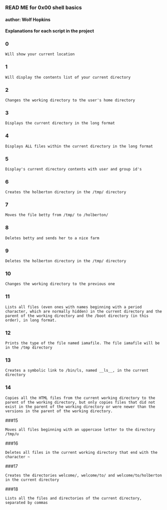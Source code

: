 ### READ ME for 0x00 shell basics
#### author: Wolf Hopkins

#### Explanations for each script in the project

### 0
```
Will show your current location 
```

### 1
```
Will display the contents list of your current directory
```

### 2
```
Changes the working directory to the user's home directory
```

### 3
```
Displays the current directory in the long format
```

### 4
```
Displays ALL files within the current directory in the long format
```
### 5
```
Display's current directory contents with user and group id's
```
### 6
```
Creates the holberton directory in the /tmp/ directory
```
### 7
```
Moves the file betty from /tmp/ to /holberton/
```
### 8
```
Deletes betty and sends her to a nice farm
```
### 9
```
Deletes the holberton directory in the /tmp/ directory
```
### 10
```
Changes the working directory to the previous one
```
### 11
```
Lists all files (even ones with names beginning with a period character, which are normally hidden) in the current directory and the parent of the working directory and the /boot directory (in this order), in long format.
```
### 12
```
Prints the type of the file named iamafile. The file iamafile will be in the /tmp directory
```
### 13
```
Creates a symbolic link to /bin/ls, named __ls__, in the current directory
```
### 14
```
Copies all the HTML files from the current working directory to the parent of the working directory, but only copies files that did not exist in the parent of the working directory or were newer than the versions in the parent of the working directory.
```
###15
```
Moves all files beginning with an uppercase letter to the directory /tmp/u
```
###16
```
Deletes all files in the current working directory that end with the character ~
```
###17
```
Creates the directories welcome/, welcome/to/ and welcome/to/holberton in the current directory
```
###18
```
Lists all the files and directories of the current directory, separated by commas
```
